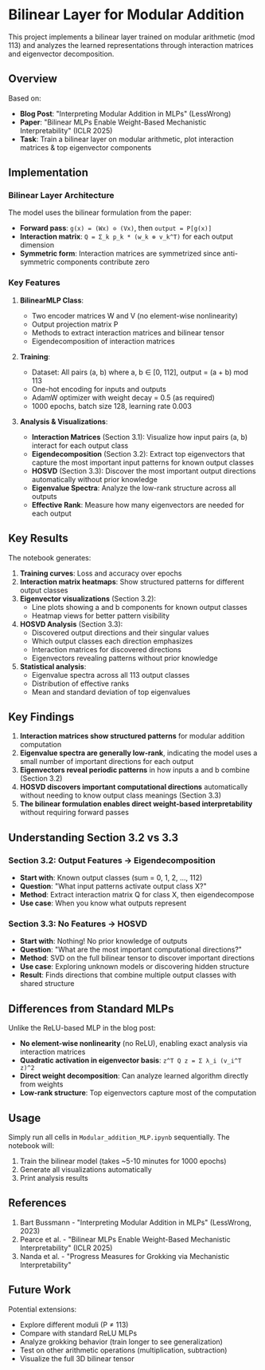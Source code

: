 # Bilinear Layer for Modular Addition

This project implements a bilinear layer trained on modular arithmetic (mod 113) and analyzes the learned representations through interaction matrices and eigenvector decomposition.

## Overview

Based on:
- **Blog Post**: "Interpreting Modular Addition in MLPs" (LessWrong)
- **Paper**: "Bilinear MLPs Enable Weight-Based Mechanistic Interpretability" (ICLR 2025)
- **Task**: Train a bilinear layer on modular arithmetic, plot interaction matrices & top eigenvector components

## Implementation

### Bilinear Layer Architecture

The model uses the bilinear formulation from the paper:
- **Forward pass**: `g(x) = (Wx) ⊙ (Vx)`, then `output = P[g(x)]`
- **Interaction matrix**: `Q = Σ_k p_k * (w_k ⊗ v_k^T)` for each output dimension
- **Symmetric form**: Interaction matrices are symmetrized since anti-symmetric components contribute zero

### Key Features

1. **BilinearMLP Class**:
   - Two encoder matrices W and V (no element-wise nonlinearity)
   - Output projection matrix P
   - Methods to extract interaction matrices and bilinear tensor
   - Eigendecomposition of interaction matrices

2. **Training**:
   - Dataset: All pairs (a, b) where a, b ∈ [0, 112], output = (a + b) mod 113
   - One-hot encoding for inputs and outputs
   - AdamW optimizer with weight decay = 0.5 (as required)
   - 1000 epochs, batch size 128, learning rate 0.003

3. **Analysis & Visualizations**:
   - **Interaction Matrices** (Section 3.1): Visualize how input pairs (a, b) interact for each output class
   - **Eigendecomposition** (Section 3.2): Extract top eigenvectors that capture the most important input patterns for known output classes
   - **HOSVD** (Section 3.3): Discover the most important output directions automatically without prior knowledge
   - **Eigenvalue Spectra**: Analyze the low-rank structure across all outputs
   - **Effective Rank**: Measure how many eigenvectors are needed for each output

## Key Results

The notebook generates:

1. **Training curves**: Loss and accuracy over epochs
2. **Interaction matrix heatmaps**: Show structured patterns for different output classes
3. **Eigenvector visualizations** (Section 3.2): 
   - Line plots showing a and b components for known output classes
   - Heatmap views for better pattern visibility
4. **HOSVD Analysis** (Section 3.3):
   - Discovered output directions and their singular values
   - Which output classes each direction emphasizes
   - Interaction matrices for discovered directions
   - Eigenvectors revealing patterns without prior knowledge
5. **Statistical analysis**:
   - Eigenvalue spectra across all 113 output classes
   - Distribution of effective ranks
   - Mean and standard deviation of top eigenvalues

## Key Findings

1. **Interaction matrices show structured patterns** for modular addition computation
2. **Eigenvalue spectra are generally low-rank**, indicating the model uses a small number of important directions for each output
3. **Eigenvectors reveal periodic patterns** in how inputs a and b combine (Section 3.2)
4. **HOSVD discovers important computational directions** automatically without needing to know output class meanings (Section 3.3)
5. **The bilinear formulation enables direct weight-based interpretability** without requiring forward passes

## Understanding Section 3.2 vs 3.3

### Section 3.2: Output Features → Eigendecomposition
- **Start with**: Known output classes (sum = 0, 1, 2, ..., 112)
- **Question**: "What input patterns activate output class X?"
- **Method**: Extract interaction matrix Q for class X, then eigendecompose
- **Use case**: When you know what outputs represent

### Section 3.3: No Features → HOSVD
- **Start with**: Nothing! No prior knowledge of outputs
- **Question**: "What are the most important computational directions?"
- **Method**: SVD on the full bilinear tensor to discover important directions
- **Use case**: Exploring unknown models or discovering hidden structure
- **Result**: Finds directions that combine multiple output classes with shared structure

## Differences from Standard MLPs

Unlike the ReLU-based MLP in the blog post:
- **No element-wise nonlinearity** (no ReLU), enabling exact analysis via interaction matrices
- **Quadratic activation in eigenvector basis**: `z^T Q z = Σ λ_i (v_i^T z)^2`
- **Direct weight decomposition**: Can analyze learned algorithm directly from weights
- **Low-rank structure**: Top eigenvectors capture most of the computation

## Usage

Simply run all cells in `Modular_addition_MLP.ipynb` sequentially. The notebook will:
1. Train the bilinear model (takes ~5-10 minutes for 1000 epochs)
2. Generate all visualizations automatically
3. Print analysis results

## References

1. Bart Bussmann - "Interpreting Modular Addition in MLPs" (LessWrong, 2023)
2. Pearce et al. - "Bilinear MLPs Enable Weight-Based Mechanistic Interpretability" (ICLR 2025)
3. Nanda et al. - "Progress Measures for Grokking via Mechanistic Interpretability"

## Future Work

Potential extensions:
- Explore different moduli (P ≠ 113)
- Compare with standard ReLU MLPs
- Analyze grokking behavior (train longer to see generalization)
- Test on other arithmetic operations (multiplication, subtraction)
- Visualize the full 3D bilinear tensor

